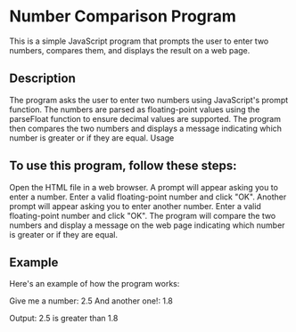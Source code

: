 # Number Comparison Program

This is a simple JavaScript program that prompts the user to enter two numbers, compares them, and displays the result on a web page.

## Description

The program asks the user to enter two numbers using JavaScript's prompt function. The numbers are parsed as floating-point values using the parseFloat function to ensure decimal values are supported. The program then compares the two numbers and displays a message indicating which number is greater or if they are equal.
Usage

## To use this program, follow these steps:

 Open the HTML file in a web browser.
 A prompt will appear asking you to enter a number. Enter a valid floating-point number and click "OK".
 Another prompt will appear asking you to enter another number. Enter a valid floating-point number and click "OK".
 The program will compare the two numbers and display a message on the web page indicating which number is greater or if they are equal.

## Example

Here's an example of how the program works:

Give me a number: 2.5
And another one!: 1.8

Output: 2.5 is greater than 1.8
